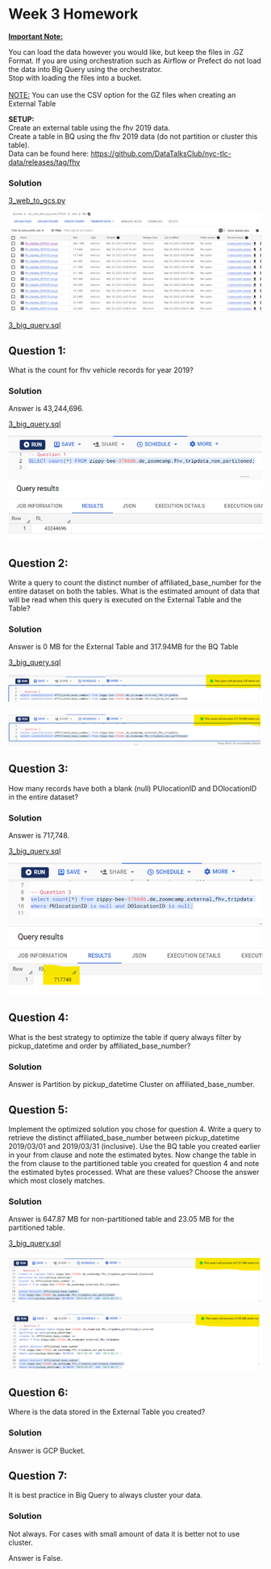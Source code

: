 # Week 3 Homework

<b><u>Important Note:</b></u> <p>You can load the data however you would like, but keep the files in .GZ Format. 
If you are using orchestration such as Airflow or Prefect do not load the data into Big Query using the orchestrator.</br> 
Stop with loading the files into a bucket. </br></br>
<u>NOTE:</u> You can use the CSV option for the GZ files when creating an External Table</br>

<b>SETUP:</b></br>
Create an external table using the fhv 2019 data. </br>
Create a table in BQ using the fhv 2019 data (do not partition or cluster this table). </br>
Data can be found here: https://github.com/DataTalksClub/nyc-tlc-data/releases/tag/fhv </p>

### Solution
[3_web_to_gcs.py](https://github.com/daurensd/zoomcamp/blob/main/week_3_data_warehouse/3_web_to_gcs.py)

![3_web_to_gcs](https://github.com/daurensd/zoomcamp/blob/main/week_3_data_warehouse/3_web_to_gcs.png)

[3_big_query.sql](https://github.com/daurensd/zoomcamp/blob/main/week_3_data_warehouse/3_big_query.sql)

## Question 1:
What is the count for fhv vehicle records for year 2019?

### Solution

Answer is 43,244,696.

[3_big_query.sql](https://github.com/daurensd/zoomcamp/blob/main/week_3_data_warehouse/3_big_query.sql)

![3.1_fhv_count](https://github.com/daurensd/zoomcamp/blob/main/week_3_data_warehouse/3.1_fhv_count.png)

## Question 2:

Write a query to count the distinct number of affiliated_base_number for the entire dataset on both the tables.
What is the estimated amount of data that will be read when this query is executed on the External Table and the Table?

### Solution

Answer is 0 MB for the External Table and 317.94MB for the BQ Table

[3_big_query.sql](https://github.com/daurensd/zoomcamp/blob/main/week_3_data_warehouse/3_big_query.sql)

![3.2_external_table](https://github.com/daurensd/zoomcamp/blob/main/week_3_data_warehouse/3.2_external_table.png)

![3.2_bq_table](https://github.com/daurensd/zoomcamp/blob/main/week_3_data_warehouse/3.2_bq_table.png)

## Question 3:

How many records have both a blank (null) PUlocationID and DOlocationID in the entire dataset?

### Solution

Answer is 717,748.

[3_big_query.sql](https://github.com/daurensd/zoomcamp/blob/main/week_3_data_warehouse/3_big_query.sql)

![3.3_location_blank_records](https://github.com/daurensd/zoomcamp/blob/main/week_3_data_warehouse/3.3_location_blank_records.png)

## Question 4:

What is the best strategy to optimize the table if query always filter by pickup_datetime and order by affiliated_base_number?

### Solution

Answer is Partition by pickup_datetime Cluster on affiliated_base_number.

## Question 5:

Implement the optimized solution you chose for question 4. Write a query to retrieve the distinct affiliated_base_number between pickup_datetime 2019/03/01 and 2019/03/31 (inclusive).
Use the BQ table you created earlier in your from clause and note the estimated bytes. Now change the table in the from clause to the partitioned table you created for question 4 and note the estimated bytes processed. What are these values? Choose the answer which most closely matches.

### Solution

Answer is 647.87 MB for non-partitioned table and 23.05 MB for the partitioned table.

[3_big_query.sql](https://github.com/daurensd/zoomcamp/blob/main/week_3_data_warehouse/3_big_query.sql)

![3.5_non_partitioned](https://github.com/daurensd/zoomcamp/blob/main/week_3_data_warehouse/3.5_non_partitioned.png)

![3.5_partitioned](https://github.com/daurensd/zoomcamp/blob/main/week_3_data_warehouse/3.5_partitioned.png)

## Question 6:

Where is the data stored in the External Table you created?

### Solution

Answer is GCP Bucket.

## Question 7:

It is best practice in Big Query to always cluster your data.

### Solution

Not always. For cases with small amount of data it is better not to use cluster.

Answer is False.

